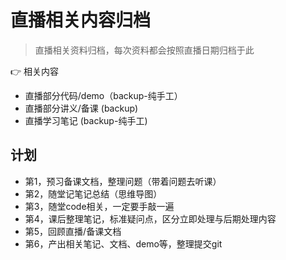 # 直播相关内容归档

> 直播相关资料归档，每次资料都会按照直播日期归档于此

👉 相关内容
  - 直播部分代码/demo（backup-纯手工）
  - 直播部分讲义/备课 (backup)
  - 直播学习笔记 (backup-纯手工)

## 计划

- 第1，预习备课文档，整理问题（带着问题去听课）
- 第2，随堂记笔记总结（思维导图）
- 第3，随堂code相关，一定要手敲一遍
- 第4，课后整理笔记，标准疑问点，区分立即处理与后期处理内容
- 第5，回顾直播/备课文档
- 第6，产出相关笔记、文档、demo等，整理提交git

